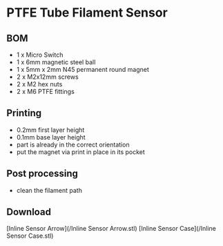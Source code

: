 # PTFE Tube Filament Sensor

## BOM
- 1 x Micro Switch
- 1 x 6mm magnetic steel ball
- 1 x 5mm x 2mm N45 permanent round magnet
- 2 x M2x12mm screws 
- 2 x M2 hex nuts
- 2 x M6 PTFE fittings

## Printing
- 0.2mm first layer height
- 0.1mm base layer height
- part is already in the correct orientation
- put the magnet via print in place in its pocket

## Post processing
- clean the filament path

## Download
[Inline Sensor Arrow](/Inline Sensor Arrow.stl)
[Inline Sensor Case](/Inline Sensor Case.stl)
